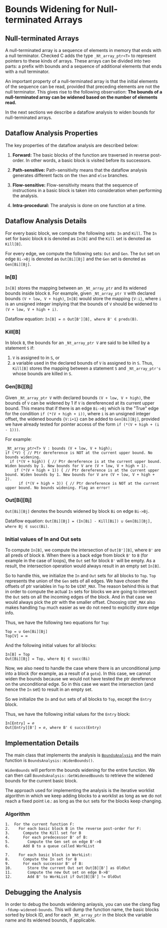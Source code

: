 # Bounds Widening for Null-terminated Arrays

## Null-terminated Arrays
A null-terminated array is a sequence of elements in memory that ends with a
null terminator. Checked C adds the type `_Nt_array_ptr<T>` to represent
pointers to these kinds of arrays. These arrays can be divided into two parts:
a prefix with bounds and a sequence of additional elements that ends with a
null terminator.

An important property of a null-terminated array is that the initial elements
of the sequence can be read, provided that preceding elements are not the null
terminator. This gives rise to the following observation:
**The bounds of a null-terminated array can be widened based on the number of
elements read.**

In the next sections we describe a dataflow analysis to widen bounds for
null-terminated arrays.

## Dataflow Analysis Properties
The key properties of the dataflow analysis are described below:

1. **Forward:** The basic blocks of the function are traversed in reverse
post-order. In other words, a basic block is visited before its successors.

2. **Path-sensitive:** Path-sensitivity means that the dataflow analysis
generates different facts on the `then` and `else` branches.

3. **Flow-sensitive:** Flow-sensitivity means that the sequence of instructions
in a basic block is taken into consideration when performing the analysis.

4. **Intra-procedural:** The analysis is done on one function at a time.

## Dataflow Analysis Details
For every basic block, we compute the following sets: `In` and `Kill`. The `In`
set for basic block `B` is denoted as `In[B]` and the `Kill` set is denoted as
`Kill[B]`.

For every edge, we compute the following sets: `Out` and `Gen`. The `Out` set on
edge `Bi->Bj` is denoted as `Out[Bi][Bj]` and the `Gen` set is denoted as
`Gen[Bi][Bj]`.

### In[B]
`In[B]` stores the mapping between an `_Nt_array_ptr` and its widened bounds
inside block `B`. For example, given `_Nt_array_ptr V` with declared bounds
`(V + low, V + high)`, `In[B]` would store the mapping `{V:i}`, where `i` is an
unsigned integer implying that the bounds of `V` should be widened to
`(V + low, V + high + i)`.

Dataflow equation:
`In[B] = ∩ Out[B'][B], where B' ∈ preds(B)`.

### Kill[B]
In block `B`, the bounds for an `_Nt_array_ptr V` are said to be killed by a
statement `S` if:
1. `V` is assigned to in `S`, or
2. a variable used in the declared bounds of `V` is assigned to in `S`.
Thus, `Kill[B]` stores the mapping between a statement `S` and `_Nt_array_ptr's`
whose bounds are killed in `S`.

### Gen[Bi][Bj]
Given `_Nt_array_ptr V` with declared bounds `(V + low, V + high)`, the bounds
of `V` can be widened by 1 if `V` is dereferenced at its current upper bound.
This means that if there is an edge `Bi->Bj` which is the "True" edge for the
condition `if (*(V + high + i))`, where `i` is an unsigned integer offset, the
widened bounds `{V:i+1}` can be added to `Gen[Bi][Bj]`, provided we have
already tested for pointer access of the form `if (*(V + high + (i - 1)))`.

For example:
```
_Nt_array_ptr<T> V : bounds (V + low, V + high);
if (*V) { // Ptr dereference is NOT at the current upper bound. No bounds widening.
  if (*(V + high)) { // Ptr dereference is at the current upper bound. Widen bounds by 1. New bounds for V are (V + low, V + high + 1).
    if (*(V + high + 1)) { // Ptr dereference is at the current upper bound. Widen bounds by 1. New bounds for V are (V + low, V + high + 2).
      if (*(V + high + 3)) { // Ptr dereference is NOT at the current upper bound. No bounds widening. Flag an error!
```

### Out[Bi][Bj]
`Out[Bi][Bj]` denotes the bounds widened by block `Bi` on edge `Bi->Bj`.

Dataflow equation:
`Out[Bi][Bj] = (In[Bi] - Kill[Bi]) ∪ Gen[Bi][Bj], where Bj ∈ succ(Bi)`.

### Initial values of In and Out sets

To compute `In[B]`, we compute the intersection of `Out[B'][B]`, where `B'` are
all preds of block `B`. When there is a back edge from block `B'` to `B` (for
example in the case of loops), the `Out` set for block `B'` will be empty. As a
result, the intersection operation would always result in an empty set `In[B]`.

So to handle this, we initialize the `In` and `Out` sets for all blocks to
`Top`. `Top` represents the union of the `Gen` sets of all edges. We have
chosen the offsets of ptr variables in `Top` to be `UINT_MAX`. The reason
behind this is that in order to compute the actual `In` sets for blocks we are
going to intersect the `Out` sets on all the incoming edges of the block. And
in that case we would always pick the ptr with the smaller offset. Choosing
`UINT_MAX` also makes handling `Top` much easier as we do not need to
explicitly store edge info.

Thus, we have the following two equations for `Top`:
```
Top = ∪ Gen[Bi][Bj]
Top[V] = ∞
```

And the following initial values for all blocks:
```
In[B] = Top
Out[Bi][Bj] = Top, where Bj ∈ succ(Bi)
```

Now, we also need to handle the case where there is an unconditional jump into
a block (for example, as a result of a `goto`). In this case, we cannot widen
the bounds because we would not have tested the ptr dereference on the
unconditional edge. So in this case we want the intersection (and hence the
`In` set) to result in an empty set.

So we initialize the `In` and `Out` sets of all blocks to `Top`, except the
`Entry` block.

Thus, we have the following initial values for the `Entry` block:
```
In[Entry] = ∅
Out[Entry][B'] = ∅, where B' ∈ succs(Entry)
```

## Implementation Details
The main class that implements the analysis is
[`BoundsAnalysis`](https://github.com/microsoft/checkedc-clang/blob/master/clang/lib/Sema/BoundsAnalysis.cpp)
and the main function is `BoundsAnalysis::WidenBounds()`.

`WidenBounds` will perform the bounds widening for the entire function. We can
then call `BoundsAnalysis::GetWidenedBounds` to retrieve the widened bounds for
the current basic block.

The approach used for implementing the analysis is the iterative worklist
algorithm in which we keep adding blocks to a worklist as long as we do not
reach a fixed point i.e.: as long as the `Out` sets for the blocks keep changing.

### Algorithm
```
1.  For the current function F:
2.    For each basic block B in the reverse post-order for F:
3.      Compute the Kill set for B
4.      For each predecessor B' of B:
5.        Compute the Gen set on edge B'->B
6.      Add B to a queue called WorkList

7.    For each basic block in WorkList:
8.      Compute the In set for B
9.      For each successor B' of B:
10.       Store the current Out set Out[B][B'] as OldOut
11.       Compute the new Out set on edge B->B'
12.       Add B' to WorkList if Out[B][B'] != OldOut
```

## Debugging the Analysis
In order to debug the bounds widening anlaysis, you can use the clang flag
`-fdump-widened-bounds`. This will dump the function name, the basic blocks
sorted by block ID, and for each `_Nt_array_ptr` in the block the variable name
and its widened bounds, if applicable.
